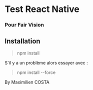 # Test React Native

### Pour Fair Vision

## Installation

> npm install 

S'il y a un problème alors essayer avec :

> npm install --force

By Maximilien COSTA